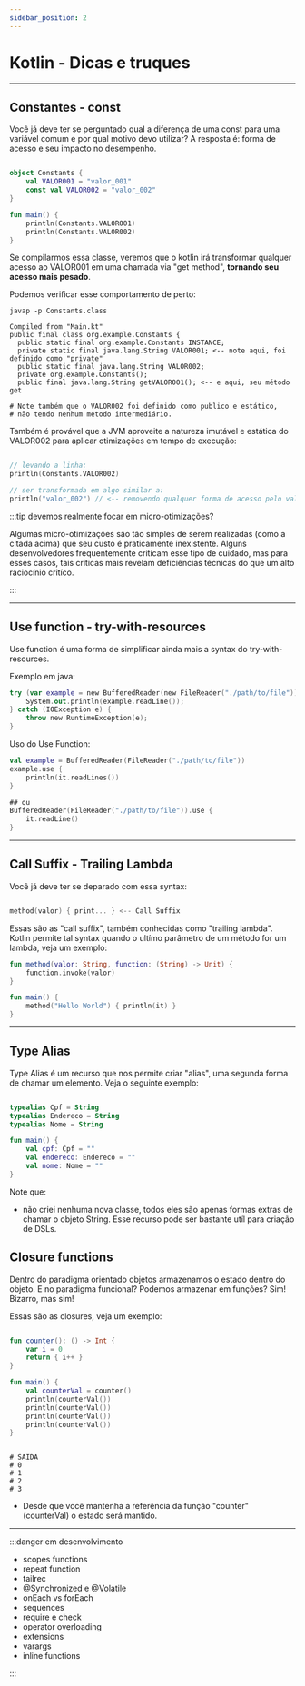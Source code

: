 ```yaml
---
sidebar_position: 2
---
```


# Kotlin - Dicas e truques

---

## Constantes - const

Você já deve ter se perguntado qual a diferença de uma const para uma variável comum e por qual motivo devo utilizar?
A resposta é: forma de acesso e seu impacto no desempenho.

```kotlin

object Constants {
    val VALOR001 = "valor_001"
    const val VALOR002 = "valor_002"
}

fun main() {
    println(Constants.VALOR001)
    println(Constants.VALOR002)
}

```

Se compilarmos essa classe, veremos que o kotlin irá transformar qualquer acesso ao VALOR001 em uma chamada via
"get method", **tornando seu acesso mais pesado**.

Podemos verificar esse comportamento de perto:

```shell
javap -p Constants.class

Compiled from "Main.kt"
public final class org.example.Constants {
  public static final org.example.Constants INSTANCE;
  private static final java.lang.String VALOR001; <-- note aqui, foi definido como "private"
  public static final java.lang.String VALOR002;
  private org.example.Constants();
  public final java.lang.String getVALOR001(); <-- e aqui, seu método get 

# Note também que o VALOR002 foi definido como publico e estático,
# não tendo nenhum metodo intermediário.

```

Também é provável que a JVM aproveite a natureza imutável e estática do VALOR002 para aplicar otimizações em tempo de
execução:

```kotlin

// levando a linha:
println(Constants.VALOR002)

// ser transformada em algo similar a:
println("valor_002") // <-- removendo qualquer forma de acesso pelo valor integral da constante

```

:::tip devemos realmente focar em micro-otimizações?

Algumas micro-otimizações são tão simples de serem realizadas (como a citada acima) que seu custo é praticamente
inexistente. Alguns desenvolvedores frequentemente criticam esse tipo de cuidado, mas para esses casos, tais críticas
mais revelam deficiências técnicas do que um alto raciocínio critíco.

:::

---

## Use function - try-with-resources

Use function é uma forma de simplificar ainda mais a syntax do try-with-resources.

Exemplo em java:

```kotlin
try (var example = new BufferedReader(new FileReader("./path/to/file"))) {
    System.out.println(example.readLine());
} catch (IOException e) {
    throw new RuntimeException(e);
}
```

Uso do Use Function:

```kotlin
val example = BufferedReader(FileReader("./path/to/file"))
example.use {
    println(it.readLines())
}

## ou
BufferedReader(FileReader("./path/to/file")).use { 
    it.readLine() 
}
```

---

## Call Suffix - Trailing Lambda

Você já deve ter se deparado com essa syntax:

```kotlin

method(valor) { print... } <-- Call Suffix

```

Essas são as "call suffix", também conhecidas como "trailing lambda". Kotlin permite tal syntax quando o ultímo
parâmetro de um método for um lambda, veja um exemplo:

```kotlin
fun method(valor: String, function: (String) -> Unit) {
    function.invoke(valor)
}

fun main() {
    method("Hello World") { println(it) }
}
```

---

## Type Alias

Type Alias é um recurso que nos permite criar "alias", uma segunda forma de chamar um elemento. Veja o seguinte exemplo:

```kotlin

typealias Cpf = String
typealias Endereco = String
typealias Nome = String

fun main() {
    val cpf: Cpf = ""
    val endereco: Endereco = ""
    val nome: Nome = ""
}

```

Note que:

- não criei nenhuma nova classe, todos eles são apenas formas extras de chamar o objeto String. Esse recurso pode ser
  bastante utíl para criação de DSLs.

## Closure functions

Dentro do paradigma orientado objetos armazenamos o estado dentro do objeto.
E no paradigma funcional? Podemos armazenar em funções? Sim! Bizarro, mas sim!

Essas são as closures, veja um exemplo:

```kotlin

fun counter(): () -> Int {
    var i = 0
    return { i++ }
}

fun main() {
    val counterVal = counter()
    println(counterVal())
    println(counterVal())
    println(counterVal())
    println(counterVal())
}

```

```text

# SAIDA
# 0
# 1
# 2
# 3

```

- Desde que você mantenha a referência da função "counter" (counterVal) o estado será mantido.

---
:::danger em desenvolvimento

- scopes functions
- repeat function
- tailrec
- @Synchronized e @Volatile
- onEach vs forEach
- sequences
- require e check
- operator overloading
- extensions
- varargs
- inline functions

:::